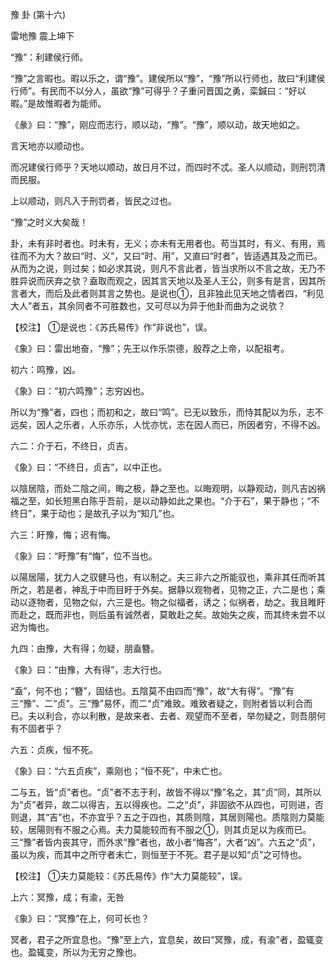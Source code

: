 豫 卦 (第十六)

雷地豫 震上坤下

“豫”：利建侯行师。

“豫”之言暇也。暇以乐之，谓“豫”。建侯所以“豫”，“豫”所以行师也，故曰“利建侯行师”。有民而不以分人，虽欲“豫”可得乎？子重问晋国之勇，栾鍼曰：“好以暇。”是故惟暇者为能师。

《彖》曰：“豫”，刚应而志行，顺以动，“豫”。“豫”，顺以动，故天地如之。

言天地亦以顺动也。

而况建侯行师乎？天地以顺动，故日月不过，而四时不忒。圣人以顺动，则刑罚清而民服。

上以顺动，则凡入于刑罚者，皆民之过也。

“豫”之时义大矣哉！

卦，未有非时者也。时未有，无义；亦未有无用者也。苟当其时，有义、有用，焉往而不为大？故曰“时、义”，又曰“时、用”，又直曰“时者”，皆适遇其及之而已。从而为之说，则过矣；如必求其说，则凡不言此者，皆当求所以不言之故，无乃不胜异说而厌弃之欤？盍取而观之，因其言天地以及圣人王公，则多有是言，因其所言者大，而后及此者则其言之势也。是说也①，且非独此见天地之情者四，“利见大人”者五，其余同者不可胜数也，又可尽以为异于他卦而曲为之说欤？

【校注】 ①是说也：《苏氏易传》作“非说也”，误。

《象》曰：雷出地奋，“豫”；先王以作乐崇德，殷荐之上帝，以配祖考。

初六：鸣豫，凶。

《象》曰：“初六鸣豫”；志穷凶也。

所以为“豫”者，四也；而初和之，故曰“鸣”。已无以致乐，而恃其配以为乐，志不远矣，因人之乐者，人乐亦乐，人忧亦忧，志在因人而已，所因者穷，不得不凶。

六二：介于石，不终日，贞吉。

《象》曰：“不终日，贞吉”，以中正也。

以陰居陰，而处二陰之间，晦之极，静之至也。以晦观明，以静观动，则凡吉凶祸福之至，如长短黑白陈乎吾前，是以动静如此之果也。“介于石”，果于静也；“不终日”，果于动也；是故孔子以为“知几”也。

六三：盱豫，悔；迟有悔。

《象》曰：“盱豫”有“悔”，位不当也。

以陽居陽，犹力人之驭健马也，有以制之。夫三非六之所能驭也，乘非其任而听其所之，若是者，神乱于中而目盱于外矣。据静以观物者，见物之正，六二是也；乘动以逐物者，见物之似，六三是也。物之似福者，诱之；似祸者，劫之。我且睢盱而赴之，既而非也，则后虽有诚然者，莫敢赴之矣。故始失之疾，而其终未尝不以迟为悔也。

九四：由豫，大有得；勿疑，朋盍簪。

《象》曰：“由豫，大有得”，志大行也。

“盍”，何不也；“簪”，固结也。五陰莫不由四而“豫”，故“大有得”。“豫”有三“豫”、二“贞”。三“豫”易怀，而二“贞”难致。难致者疑之，则附者皆以利合而已。夫以利合，亦以利散，是故来者、去者、观望而不至者，举勿疑之，则吾朋何有不固者乎？

六五：贞疾，恒不死。

《象》曰：“六五贞疾”，乘刚也；“恒不死”，中未亡也。

二与五，皆“贞”者也。“贞”者不志于利，故皆不得以“豫”名之，其“贞”同，其所以为“贞”者异，故二以得吉，五以得疾也。二之“贞”，非固欲不从四也，可则进，否则退，其“吉”也，不亦宜乎？五之于四也，其质则陰，其居则陽也。质陰则力莫能较，居陽则有不服之心焉。夫力莫能较而有不服之①，则其贞足以为疾而已。三“豫”者皆内丧其守，而外求“豫”者也，故小者“悔吝”，大者“凶”。六五之“贞”，虽以为疾，而其中之所守者未亡，则恒至于不死。君子是以知“贞”之可恃也。

【校注】 ①夫力莫能较：《苏氏易传》作“大力莫能较”，误。

上六：冥豫，成；有渝，无咎

《象》曰：“冥豫”在上，何可长也？

冥者，君子之所宜息也。“豫”至上六，宜息矣，故曰“冥豫，成，有渝”者，盈辄变也。盈辄变，所以为无穷之豫也。

